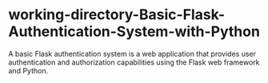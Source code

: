 # working-directory-Basic-Flask-Authentication-System-with-Python
A basic Flask authentication system is a web application that provides user authentication and authorization capabilities using the Flask web framework and Python. 

